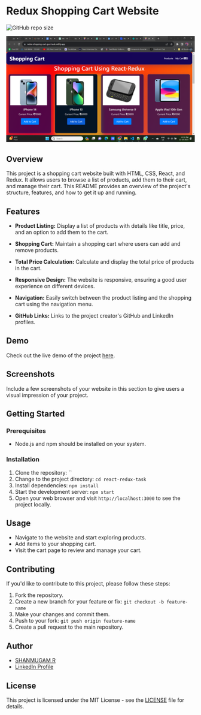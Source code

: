 # Redux Shopping Cart Website

![GitHub repo size](https://github.com/Uday124?tab=repositories)

<img src="./public/assets/Screenshot.png">

## Overview

This project is a shopping cart website built with HTML, CSS, React, and Redux. It allows users to browse a list of products, add them to their cart, and manage their cart. This README provides an overview of the project's structure, features, and how to get it up and running.

## Features

- **Product Listing:** Display a list of products with details like title, price, and an option to add them to the cart.

- **Shopping Cart:** Maintain a shopping cart where users can add and remove products.

- **Total Price Calculation:** Calculate and display the total price of products in the cart.

- **Responsive Design:** The website is responsive, ensuring a good user experience on different devices.

- **Navigation:** Easily switch between the product listing and the shopping cart using the navigation menu.

- **GitHub Links:** Links to the project creator's GitHub and LinkedIn profiles.

## Demo

Check out the live demo of the project [here](https://66c0b4de9b90ff8063d8d623--super-salamander-d04b29.netlify.app/).

## Screenshots

Include a few screenshots of your website in this section to give users a visual impression of your project.

## Getting Started

### Prerequisites

- Node.js and npm should be installed on your system.

### Installation

1. Clone the repository: ``
2. Change to the project directory: `cd react-redux-task`
3. Install dependencies: `npm install`
4. Start the development server: `npm start`
5. Open your web browser and visit `http://localhost:3000` to see the project locally.

## Usage

- Navigate to the website and start exploring products.
- Add items to your shopping cart.
- Visit the cart page to review and manage your cart.

## Contributing

If you'd like to contribute to this project, please follow these steps:

1. Fork the repository.
2. Create a new branch for your feature or fix: `git checkout -b feature-name`
3. Make your changes and commit them.
4. Push to your fork: `git push origin feature-name`
5. Create a pull request to the main repository.

## Author

- [SHANMUGAM R]()
- <i class="fa fa-linkdln"></i>[LinkedIn Profile]()

## License

This project is licensed under the MIT License - see the [LICENSE](LICENSE) file for details.
